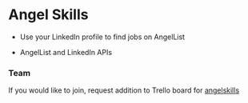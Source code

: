 Angel Skills
============

- Use your LinkedIn profile to find jobs on AngelList

- AngelList and LinkedIn APIs


### Team

If you would like to join, request addition to Trello board for [angelskills](https://trello.com/b/igOOJBqQ/angelskills)

